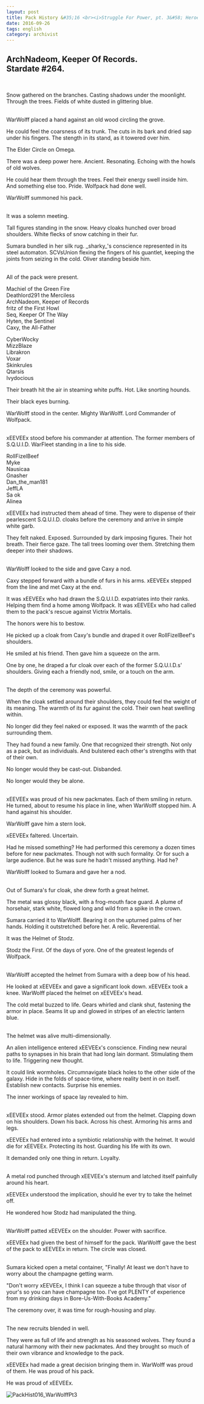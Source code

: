 ```yaml
---
layout: post
title: Pack History &#35;16 <br><i>Struggle For Power, pt. 3&#58; Heroes Honored</i>
date: 2016-09-26
tags: english
category: archivist
---
```

ArchNadeom, Keeper Of Records.<br>Stardate #264.
------------------------------------------------
&nbsp; 

Snow gathered on the branches. Casting shadows under the moonlight. Through the trees. Fields of white dusted in glittering blue.  
&nbsp; 

WarWolff placed a hand against an old wood circling the grove. 

He could feel the coarsness of its trunk. The cuts in its bark and dried sap under his fingers. The stength in its stand, as it towered over him. 

The Elder Circle on Omega.

There was a deep power here. Ancient. Resonating. Echoing with the howls of old wolves. 

He could hear them through the trees. Feel their energy swell inside him. And something else too. Pride. Wolfpack had done well.

WarWolff summoned his pack.  
&nbsp; 

It was a solemn meeting.

Tall figures standing in the snow. Heavy cloaks hunched over broad shoulders. White flecks of snow catching in their fur. 

Sumara bundled in her silk rug. \_sharky\_'s conscience represented in its steel automaton. SCVsUnion flexing the fingers of his guantlet, keeping the joints from seizing in the cold. Oliver standing beside him.  
&nbsp; 

All of the pack were present.

Machiel of the Green Fire  
Deathlord291 the Merciless  
ArchNadeom, Keeper of Records  
fritz of the First Howl  
Seq, Keeper Of The Way  
Hyten, the Sentinel  
Caxy, the All-Father  

CyberWocky  
MizzBlaze  
Librakron  
Voxar  
Skinkrules  
Qtarsis  
Ivydocious  

Their breath hit the air in steaming white puffs. Hot. Like snorting hounds. 

Their black eyes burning.

WarWolff stood in the center. Mighty WarWolff. Lord Commander of Wolfpack.  
&nbsp; 

xEEVEEx stood before his commander at attention. The former members of S.Q.U.I.D. WarFleet standing in a line to his side.

RollFizelBeef  
Myke  
Nausicaa  
Gnasher  
Dan_the_man181  
JeffLA  
Sa ok  
Alinea  

xEEVEEx had instructed them ahead of time. They were to dispense of their pearlescent S.Q.U.I.D. cloaks before the ceremony and arrive in simple white garb.

They felt naked. Exposed. Surrounded by dark imposing figures. Their hot breath. Their fierce gaze. The tall trees looming over them. Stretching them deeper into their shadows.  
&nbsp; 

WarWolff looked to the side and gave Caxy a nod.

Caxy stepped forward with a bundle of furs in his arms. xEEVEEx stepped from the line and met Caxy at the end. 

It was xEEVEEx who had drawn the S.Q.U.I.D. expatriates into their ranks. Helping them find a home among Wolfpack. It was xEEVEEx who had called them to the pack's rescue against Victrix Mortalis.

The honors were his to bestow.

He picked up a cloak from Caxy's bundle and draped it over RollFizelBeef's shoulders. 

He smiled at his friend. Then gave him a squeeze on the arm.

One by one, he draped a fur cloak over each of the former S.Q.U.I.D.s' shoulders. Giving each a friendly nod, smile, or a touch on the arm.  
&nbsp; 

The depth of the ceremony was powerful. 

When the cloak settled around their shoulders, they could feel the weight of its meaning. The warmth of its fur against the cold. Their own heat swelling within.

No longer did they feel naked or exposed. It was the warmth of the pack surrounding them. 

They had found a new family. One that recognized their strength. Not only as a pack, but as individuals. And bulstered each other's strengths with that of their own.

No longer would they be cast-out. Disbanded. 

No longer would they be alone.  
&nbsp; 

xEEVEEx was proud of his new packmates. Each of them smiling in return. He turned, about to resume his place in line, when WarWolff stopped him. A hand against his shoulder.

WarWolff gave him a stern look.

xEEVEEx faltered. Uncertain. 

Had he missed something? He had performed this ceremony a dozen times before for new packmates. Though not with such formality. Or for such a large audience. But he was sure he hadn't missed anything. Had he?

WarWolff looked to Sumara and gave her a nod.  
&nbsp; 

Out of Sumara's fur cloak, she drew forth a great helmet.

The metal was glossy black, with a frog-mouth face guard. A plume of horsehair, stark white, flowed long and wild from a spike in the crown.

Sumara carried it to WarWolff. Bearing it on the upturned palms of her hands. Holding it outstretched before her. A relic. Reverential.

It was the Helmet of Stodz.

Stodz the First. Of the days of yore. One of the greatest legends of Wolfpack.  
&nbsp; 

WarWolff accepted the helmet from Sumara with a deep bow of his head.

He looked at xEEVEEx and gave a significant look down. xEEVEEx took a knee. WarWolff placed the helmet on xEEVEEx's head. 

The cold metal buzzed to life. Gears whirled and clank shut, fastening the armor in place. Seams lit up and glowed in stripes of an electric lantern blue.  
&nbsp; 

The helmet was alive multi-dimensionally. 

An alien intelligence entered xEEVEEx's conscience. Finding new neural paths to synapses in his brain that had long lain dormant. Stimulating them to life. Triggering new thought.

It could link wormholes. Circumnavigate black holes to the other side of the galaxy. Hide in the folds of space-time, where reality bent in on itself. Establish new contacts. Surprise his enemies.

The inner workings of space lay revealed to him.  
&nbsp; 

xEEVEEx stood. Armor plates extended out from the helmet. Clapping down on his shoulders. Down his back. Across his chest. Armoring his arms and legs.

xEEVEEx had entered into a symbiotic relationship with the helmet. It would die for xEEVEEx. Protecting its host. Guarding his life with its own.

It demanded only one thing in return. Loyalty.  
&nbsp; 

A metal rod punched through xEEVEEx's sternum and latched itself painfully around his heart.

xEEVEEx understood the implication, should he ever try to take the helmet off.

He wondered how Stodz had manipulated the thing.  
&nbsp; 

WarWolff patted xEEVEEx on the shoulder. Power with sacrifice. 

xEEVEEx had given the best of himself for the pack. WarWolff gave the best of the pack to xEEVEEx in return. The circle was closed.  
&nbsp; 

Sumara kicked open a metal container, "Finally! At least we don't have to worry about the champagne getting warm.

"Don't worry xEEVEEx, I think I can squeeze a tube through that visor of your's so you can have champagne too. I've got PLENTY of experience from my drinking days in Bore-Us-With-Books Academy."

The ceremony over, it was time for rough-housing and play.  
&nbsp; 

The new recruits blended in well. 

They were as full of life and strength as his seasoned wolves. They found a natural harmony with their new packmates. And they brought so much of their own vibrance and knowledge to the pack.

xEEVEEx had made a great decision bringing them in. WarWolff was proud of them. He was proud of his pack. 

He was proud of xEEVEEx.


![PackHist016_WarWolffPt3](/assets/img/archivist/PackHist016_WarWolffPt3.PNG "xEEVEEx")




